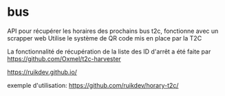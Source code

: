 # bus


API pour récupérer les horaires des prochains bus t2c, fonctionne avec un scrapper web
Utilise le système de QR code mis en place par la T2C

La fonctionnalité de récupération de la liste des ID d'arrêt a été faite par https://github.com/Oxmel/t2c-harvester


https://ruikdev.github.io/


exemple d'utilisation:
https://github.com/ruikdev/horary-t2c/

